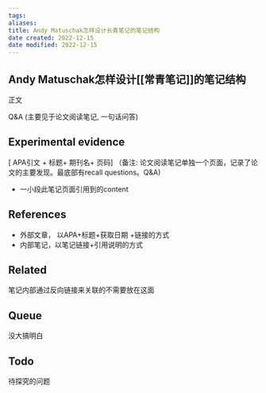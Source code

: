 ```yaml
---
tags: 
aliases: 
title: Andy Matuschak怎样设计长青笔记的笔记结构
date created: 2022-12-15
date modified: 2022-12-15
---
```


## Andy Matuschak怎样设计[[常青笔记]]的笔记结构

正文

Q&A (主要见于论文阅读笔记, 一句话问答)

## Experimental evidence
[ APA引文 + 标题+ 期刊名+ 页码] （备注: 论文阅读笔记单独一个页面，记录了论文的主要发现。最底部有recall questions。Q&A)
- 一小段此笔记页面引用到的content


## References
- 外部文章， 以APA+标题+获取日期 +链接的方式
- 内部笔记，以笔记链接+引用说明的方式

## Related

笔记内部通过反向链接来关联的不需要放在这面

## Queue
没大搞明白

## Todo
待探究的问题

